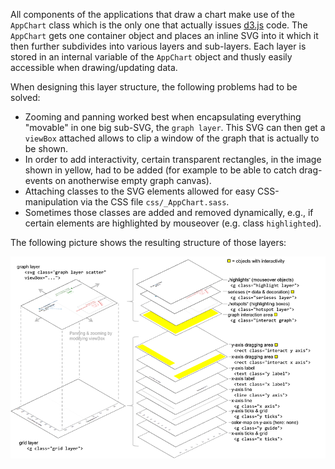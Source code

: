 All components of the applications that draw a chart make use of the ``AppChart`` class which is the only one that actually issues [d3.js][d3js] code. The ``AppChart`` gets one container object and places an inline SVG into it which it then further subdivides into various layers and sub-layers. Each layer is stored in an internal variable of the ``AppChart`` object and thusly easily accessible when drawing/updating data.

When designing this layer structure, the following problems had to be solved:

* Zooming and panning worked best when encapsulating everything "movable" in one big sub-SVG, the ``graph layer``. This SVG can then get a ``viewBox`` attached allows to clip a window of the graph that is actually to be shown.
* In order to add interactivity, certain transparent rectangles, in the image shown in yellow, had to be added (for example to be able to catch drag-events on anotherwise empty graph canvas).
* Attaching classes to the SVG elements allowed for easy CSS-manipulation via the CSS file ``css/_AppChart.sass``.
* Sometimes those classes are added and removed dynamically, e.g., if certain elements are highlighted by mouseover (e.g. class ``highlighted``).

The following picture shows the resulting structure of those layers:

![Layers in the AppChart D3.js graph](../jsdoc/chart_layers.png)

[d3js]: https://d3js.org/
